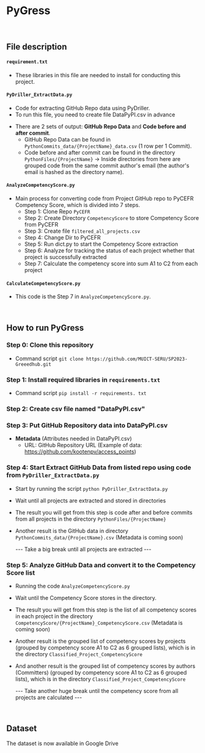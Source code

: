 # PyGress
<br />

## File description 
#### ```requirement.txt```
- These libraries in this file are needed to install for conducting this project.  

#### ```PyDriller_ExtractData.py```
- Code for extracting GitHub Repo data using PyDriller.
- To run this file, you need to create file DataPyPI.csv in advance
* There are 2 sets of output: **GitHub Repo Data** and **Code before and after commit**.
  * GitHub Repo Data can be found in ```PythonCommits_data/{ProjectName}_data.csv``` (1 row per 1 Commit).
  * Code before and after commit can be found in the directory ```PythonFiles/{ProjectName}``` -> Inside directories from here are grouped code from the same commit author's email (the author's email is hashed as the directory name). 

#### ```AnalyzeCompetencyScore.py```
* Main process for converting code from Project GitHub repo to PyCEFR Competency Score, which is divided into 7 steps.
    * Step 1: Clone Repo ```PyCEFR```
    * Step 2: Create Directory ```CompetencyScore``` to store Competency Score from PyCEFR
    * Step 3: Create file ```filtered_all_projects.csv```
    * Step 4: Change Dir to PyCEFR
    * Step 5: Run dict.py to start the Competency Score extraction
    * Step 6: Analyze for tracking the status of each project whether that project is successfully extracted
    * Step 7: Calculate the competency score into sum A1 to C2 from each project

 #### ```CalculateCompetencyScore.py```
 * This code is the Step 7 in ```AnalyzeCompetencyScore.py```.
       
<br />

## How to run PyGress
### Step 0: Clone this repository
- Command script ```git clone https://github.com/MUICT-SERU/SP2023-Greeedhub.git```

### Step 1: Install required libraries in ```requirements.txt```
- Command script ```pip install -r requirements. txt```

### Step 2: Create csv file named "DataPyPI.csv"

### Step 3: Put GitHub Repository data into DataPyPI.csv
- **Metadata** (Attributes needed in DataPyPI.csv)
  - URL: GitHub Repository URL (Example of data: https://github.com/kootenpv/access_points)
    
### Step 4: Start Extract GitHub Data from listed repo using code from ```PyDriller_ExtractData.py```
- Start by running the script ```python PyDriller_ExtractData.py```
- Wait until all projects are extracted and stored in directories
- The result you will get from this step is code after and before commits from all projects in the directory ```PythonFiles/{ProjectName}```
- Another result is the GitHub data in directory ```PythonCommits_data/{ProjectName}.csv``` (Metadata is coming soon) 

  --- Take a big break until all projects are extracted ---

### Step 5: Analyze GitHub Data and convert it to the Competency Score list
- Running the code ```AnalyzeCompetencyScore.py```
- Wait until the Competency Score stores in the directory.
- The result you will get from this step is the list of all competency scores in each project in the directory ```CompetencyScore/{ProjectName}_CompetencyScore.csv``` (Metadata is coming soon) 
- Another result is the grouped list of competency scores by projects (grouped by competency score A1 to C2 as 6 grouped lists), which is in the directory ```Classified_Project_CompetencyScore```
- And another result is the grouped list of competency scores by authors (Committers) (grouped by competency score A1 to C2 as 6 grouped lists), which is in the directory ```Classified_Project_CompetencyScore```
  
  --- Take another huge break until the competency score from all projects are calculated ---  
<br />

## Dataset
The dataset is now available in Google Drive 
